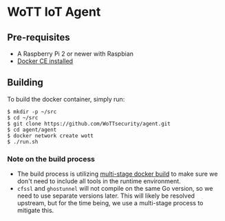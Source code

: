 # WoTT IoT Agent

## Pre-requisites

* A Raspberry Pi 2 or newer with Raspbian
* [Docker CE installed](https://docs.docker.com/install/linux/docker-ce/debian/)

## Building

To build the docker container, simply run:

```
$ mkdir -p ~/src
$ cd ~/src
$ git clone https://github.com/WoTTsecurity/agent.git
$ cd agent/agent
$ docker network create wott
$ ./run.sh
```

### Note on the build process

* The build process is utilizing [multi-stage docker build](https://docs.docker.com/develop/develop-images/multistage-build/) to make sure we don't need to include all tools in the runtime environment.
* `cfssl` and `ghostunnel` will not compile on the same Go version, so we need to use separate versions later. This will likely be resolved upstream, but for the time being, we use a multi-stage process to mitigate this.
